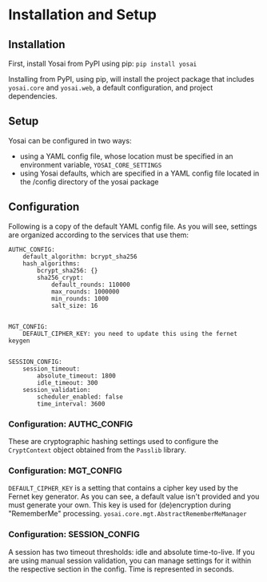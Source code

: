 # Installation and Setup

## Installation

First, install Yosai from PyPI using pip:
    ``pip install yosai``

Installing from PyPI, using pip, will install the project package that includes
``yosai.core`` and ``yosai.web``, a default configuration, and project dependencies.



## Setup

Yosai can be configured in two ways:
- using a YAML config file, whose location must be specified in an environment variable, ``YOSAI_CORE_SETTINGS``
- using Yosai defaults, which are specified in a YAML config file located in the
  /config directory of the yosai package


## Configuration

Following is a copy of the default YAML config file.  As you will see, settings
are organized according to the services that use them:
```
AUTHC_CONFIG:
    default_algorithm: bcrypt_sha256
    hash_algorithms:
        bcrypt_sha256: {}
        sha256_crypt:
            default_rounds: 110000
            max_rounds: 1000000
            min_rounds: 1000
            salt_size: 16


MGT_CONFIG:
    DEFAULT_CIPHER_KEY: you need to update this using the fernet keygen


SESSION_CONFIG:
    session_timeout:
        absolute_timeout: 1800
        idle_timeout: 300
    session_validation:
        scheduler_enabled: false
        time_interval: 3600
```

### Configuration:  AUTHC_CONFIG

These are cryptographic hashing settings used to configure the ``CryptContext`` object obtained from the ``Passlib`` library.


### Configuration:  MGT_CONFIG

``DEFAULT_CIPHER_KEY`` is a setting that contains a cipher key used by the Fernet key generator.  As you can see, a default value isn't provided and you must generate your own.  This key is used for (de)encryption during "RememberMe" processing. ``yosai.core.mgt.AbstractRememberMeManager``


### Configuration: SESSION_CONFIG

A session has two timeout thresholds: idle and absolute time-to-live.  If you
are using manual session validation, you can manage settings for it within the respective section in the config.  Time is represented in seconds.
